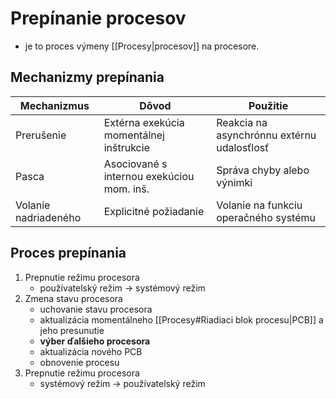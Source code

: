 # Prepínanie procesov
- je to proces výmeny  [[Procesy|procesov]] na procesore.

## Mechanizmy prepínania
Mechanizmus|Dôvod|Použitie
-----------|---------------|--------------------
Prerušenie|Extérna exekúcia momentálnej inštrukcie|Reakcia na asynchrónnu extérnu udalosťlosť  
Pasca|Asociované s internou exekúciou mom. inš.|Správa chyby alebo výnimki
Volanie nadriadeného|Explicitné požiadanie|Volanie na funkciu operačného systému

## Proces prepínania
1. Prepnutie režimu procesora
	- používatelský režim -> systémový režim
2. Zmena stavu procesora
	- uchovanie stavu procesora
	- aktualizácia momentálneho [[Procesy#Riadiaci blok procesu|PCB]] a jeho presunutie
	- **výber ďalšieho procesora**
	- aktualizácia nového PCB
	- obnovenie procesu
3. Prepnutie režimu procesora
	- systémový režim -> používatelský režim
